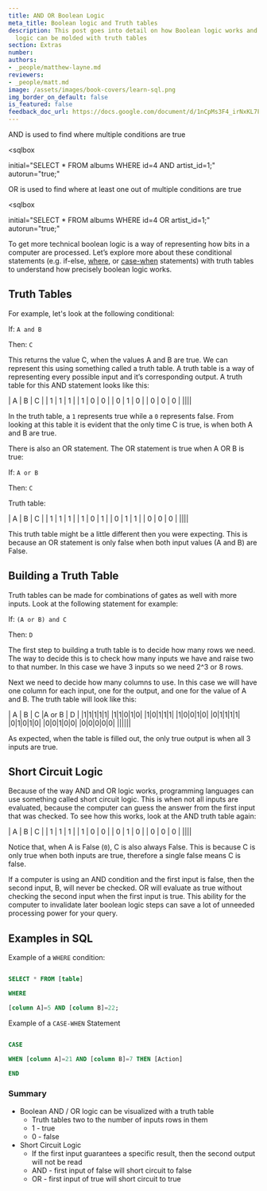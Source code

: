 ```yaml
---
title: AND OR Boolean Logic
meta_title: Boolean logic and Truth tables
description: This post goes into detail on how Boolean logic works and how Boolean
  logic can be molded with truth tables
section: Extras
number:
authors:
- _people/matthew-layne.md
reviewers:
- _people/matt.md
image: /assets/images/book-covers/learn-sql.png
img_border_on_default: false
is_featured: false
feedback_doc_url: https://docs.google.com/document/d/1nCpMs3F4_irNxKL7Fo4a69tlM3v4mWb-cgDUi_j24G8/edit?usp=sharing
---
```

AND is used to find where multiple conditions are true

<sqlbox

initial="SELECT * FROM albums WHERE id=4 AND artist_id=1;"
autorun="true;"

></sqlbox>

OR is used to find where at least one out of multiple conditions are true

<sqlbox

initial="SELECT * FROM albums WHERE id=4 OR artist_id=1;"
autorun="true;"

></sqlbox>

To get more technical boolean logic is a way of representing how bits in a computer are processed. Let’s explore more about these conditional statements (e.g. if-else, [where](https://dataschool.com/learn-sql/where/), or [case-when](https://dataschool.com/how-to-teach-people-sql/how-case-when-works/) statements) with truth tables to understand how precisely boolean logic works.

## Truth Tables

For example, let's look at the following conditional:

If: `A and B`

Then: `C`

This returns the value C, when the values A and B are true. We can represent this using something called a truth table. A truth table is a way of representing every possible input and it’s corresponding output. A truth table for this AND statement looks like this:

| A | B | C |
| 1 | 1 | 1 |
| 1 | 0 | 0 |
| 0 | 1 | 0 |
| 0 | 0 | 0 |
||||

In the truth table, a `1` represents true while a `0` represents false. From looking at this table it is evident that the only time C is true, is when both A and B are true.

There is also an OR statement. The OR statement is true when A OR B is true:

If: `A or B`

Then: `C`

Truth table:

| A | B | C |
| 1 | 1 | 1 |
| 1 | 0 | 1 |
| 0 | 1 | 1 |
| 0 | 0 | 0 |
||||

This truth table might be a little different then you were expecting. This is because an OR statement is only false when both input values (A and B) are False.

## Building a Truth Table

Truth tables can be made for combinations of gates as well with more inputs. Look at the following statement for example:

If: `(A or B) and C`

Then: `D`

The first step to building a truth table is to decide how many rows we need. The way to decide this is to check how many inputs we have and raise two to that number. In this case we have 3 inputs so we need 2^3 or 8 rows.

Next we need to decide how many columns to use. In this case we will have one column for each input, one for the output, and one for the value of A and B. The truth table will look like this:

| A | B | C |A or B | D |
|1|1|1|1|1|
|1|1|0|1|0|
|1|0|1|1|1|
|1|0|0|1|0|
|0|1|1|1|1|
|0|1|0|1|0|
|0|0|1|0|0|
|0|0|0|0|0|
||||||

As expected, when the table is filled out, the only true output is when all 3 inputs are true.

## Short Circuit Logic

Because of the way AND and OR logic works, programming languages can use something called short circuit logic. This is when not all inputs are evaluated, because the computer can guess the answer from the first input that was checked. To see how this works, look at the AND truth table again:

| A | B | C |
| 1 | 1 | 1 |
| 1 | 0 | 0 |
| 0 | 1 | 0 |
| 0 | 0 | 0 |
||||

Notice that, when A is False (`0`), C is also always False. This is because C is only true when both inputs are true, therefore a single false means C is false.

If a computer is using an AND condition and the first input is false, then the second input, B, will never be checked. OR will evaluate as true without checking the second input when the first input is true. This ability for the computer to invalidate later boolean logic steps can save a lot of unneeded processing power for your query.

## Examples in SQL

Example of a `WHERE` condition:

```sql

SELECT * FROM [table]

WHERE

[column A]=5 AND [column B]=22;

```

Example of a `CASE-WHEN` Statement

```sql

CASE

WHEN [column A]=21 AND [column B]=7 THEN [Action]

END

```

### Summary

* Boolean AND / OR logic can be visualized with a truth table
  * Truth tables two to the number of inputs rows in them
  * 1 - true
  * 0 - false
* Short Circuit Logic
  * If the first input guarantees a specific result, then the second output will not be read
  * AND - first input of false will short circuit to false
  * OR - first input of true will short circuit to true

